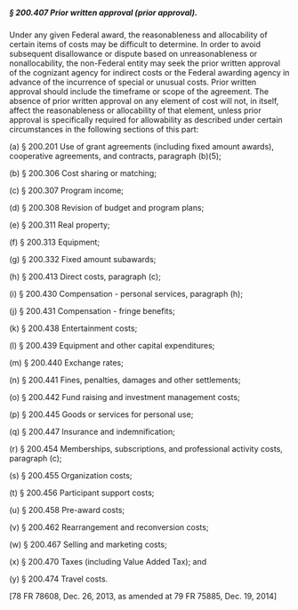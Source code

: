 ##### § 200.407 Prior written approval (prior approval). #####

Under any given Federal award, the reasonableness and allocability of certain items of costs may be difficult to determine. In order to avoid subsequent disallowance or dispute based on unreasonableness or nonallocability, the non-Federal entity may seek the prior written approval of the cognizant agency for indirect costs or the Federal awarding agency in advance of the incurrence of special or unusual costs. Prior written approval should include the timeframe or scope of the agreement. The absence of prior written approval on any element of cost will not, in itself, affect the reasonableness or allocability of that element, unless prior approval is specifically required for allowability as described under certain circumstances in the following sections of this part:

(a) § 200.201 Use of grant agreements (including fixed amount awards), cooperative agreements, and contracts, paragraph (b)(5);

(b) § 200.306 Cost sharing or matching;

(c) § 200.307 Program income;

(d) § 200.308 Revision of budget and program plans;

(e) § 200.311 Real property;

(f) § 200.313 Equipment;

(g) § 200.332 Fixed amount subawards;

(h) § 200.413 Direct costs, paragraph (c);

(i) § 200.430 Compensation - personal services, paragraph (h);

(j) § 200.431 Compensation - fringe benefits;

(k) § 200.438 Entertainment costs;

(l) § 200.439 Equipment and other capital expenditures;

(m) § 200.440 Exchange rates;

(n) § 200.441 Fines, penalties, damages and other settlements;

(o) § 200.442 Fund raising and investment management costs;

(p) § 200.445 Goods or services for personal use;

(q) § 200.447 Insurance and indemnification;

(r) § 200.454 Memberships, subscriptions, and professional activity costs, paragraph (c);

(s) § 200.455 Organization costs;

(t) § 200.456 Participant support costs;

(u) § 200.458 Pre-award costs;

(v) § 200.462 Rearrangement and reconversion costs;

(w) § 200.467 Selling and marketing costs;

(x) § 200.470 Taxes (including Value Added Tax); and

(y) § 200.474 Travel costs.

[78 FR 78608, Dec. 26, 2013, as amended at 79 FR 75885, Dec. 19, 2014]